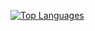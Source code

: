 [![Top Languages](https://github-readme-stats.vercel.app/api/top-langs/?username=YourUsername&layout=compact&cache_seconds=0)](https://github.com/anuraghazra/github-readme-stats)
